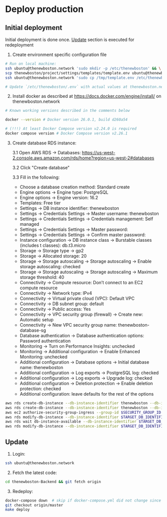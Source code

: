# Deploy production

## Initial deployment

Initial deployment is done once. [Update](#Update) section is executed for redeployment

1. Create environment specific configuration file
```bash
# Run on local machine:
ssh ubuntu@thenewboston.network 'sudo mkdir -p /etc/thenewboston' && \
scp thenewboston/project/settings/templates/template.env ubuntu@thenewboston.network:/tmp/template.env && \
ssh ubuntu@thenewboston.network 'sudo cp /tmp/template.env /etc/thenewboston/.env'

# Update `/etc/thenewboston/.env` with actual values at thenewboston.network
```

2. Install docker as described at https://docs.docker.com/engine/install/ on thenewboston.network
```bash
# Known working versions described in the comments below 

docker --version # Docker version 26.0.1, build d260a54

# (!!!) At least Docker Compose version v2.24.0 is required
docker compose version # Docker Compose version v2.26.1
```

3. Create database RDS instance:

   3.1 Open AWS RDS -> Databases: https://us-west-2.console.aws.amazon.com/rds/home?region=us-west-2#databases

   3.2 Click "Create database"

   3.3 Fill in the following:

   - Choose a database creation method: Standard create
   - Engine options -> Engine type: PostgreSQL
   - Engine options -> Engine version: 16.2
   - Templates: Free tier
   - Settings -> DB instance identifier: thenewboston
   - Settings -> Credentials Settings -> Master username: thenewboston
   - Settings -> Credentials Settings -> Credentials management: Self managed
   - Settings -> Credentials Settings -> Master password: <replace with password>
   - Settings -> Credentials Settings -> Confirm master password: <replace with password>
   - Instance configuration -> DB instance class -> Burstable classes (includes t classes): db.t3.micro
   - Storage -> Storage type -> gp2
   - Storage -> Allocated storage: 20
   - Storage -> Storage autoscaling -> Storage autoscaling -> Enable storage autoscaling: checked
   - Storage -> Storage autoscaling -> Storage autoscaling -> Maximum storage threshold: 40
   - Connectivity -> Compute resource: Don’t connect to an EC2 compute resource
   - Connectivity -> Network type: IPv4
   - Connectivity -> Virtual private cloud (VPC): Default VPC
   - Connectivity -> DB subnet group: default
   - Connectivity -> Public access: Yes
   - Connectivity -> VPC security group (firewall) -> Create new: Automatic setup
   - Connectivity -> New VPC security group name: thenewboston-database-sg
   - Database authentication -> Database authentication options: Password authentication
   - Monitoring -> Turn on Performance Insights: unchecked
   - Monitoring -> Additional configuration -> Enable Enhanced Monitoring: unchecked
   - Additional configuration -> Database options -> Initial database name: thenewboston
   - Additional configuration -> Log exports -> PostgreSQL log: checked
   - Additional configuration -> Log exports -> Upgrade log: checked
   - Additional configuration -> Deletion protection -> Enable deletion protection: checked
   - Additional configuration: leave defaults for the rest of the options

```bash
aws rds create-db-instance --db-instance-identifier thenewboston --db-instance-class db.t3.micro --engine postgres --engine-version 16.2 --allocated-storage 20 --master-username thenewboston --master-user-password '<replace with password>' --backup-retention-period 3 --db-subnet-group-name my-subnet-group --vpc-security-group-ids sg-xxxxxx --publicly-accessible
aws rds create-db-instance --db-instance-identifier thenewboston --db-instance-class db.t2.micro --engine postgres --allocated-storage 20 --master-username thenewboston  --master-user-password '<replace with password>' --backup-retention-period 3 --db-subnet-group-name my-subnet-group --vpc-security-group-ids sg-xxxxxx --no-publicly-accessible
aws ec2 authorize-security-group-ingress --group-id $SECURITY_GROUP_ID --protocol all --port all --cidr 0.0.0.0/0
aws rds modify-db-instance --db-instance-identifier $TARGET_DB_IDENTIFIER --vpc-security-group-ids $SECURITY_GROUP_ID --apply-immediately
aws rds wait db-instance-available --db-instance-identifier $TARGET_DB_IDENTIFIER
aws rds modify-db-instance --db-instance-identifier $TARGET_DB_IDENTIFIER --master-user-password "$NEW_DB_PASSWORD" --apply-immediately
```

## Update
1. Login:

```bash
ssh ubuntu@thenewboston.network
```

2. Fetch the latest code:

```bash
cd thenewboston-Backend && git fetch origin
```

3. Redeploy:

```bash
docker-compose down  # skip if docker-compose.yml did not change since last deployment
git checkout origin/master
make deploy
```
